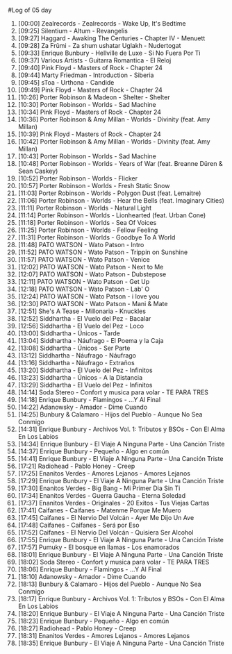 #Log of 05 day

1. [00:00] Zealrecords - Zealrecords - Wake Up, It's Bedtime
1. [09:25] Silentium - Altum - Revangelis
1. [09:27] Haggard - Awaking The Centuries - Chapter IV - Menuett
1. [09:28] Za Frûmi - Za shum ushatar Uglakh - Nudertogat
1. [09:33] Enrique Bunbury - Hellville de Luxe - Si No Fuera Por Ti
1. [09:37] Various Artists - Guitarra Romantica - El Reloj
1. [09:40] Pink Floyd - Masters of Rock - Chapter 24
1. [09:44] Marty Friedman - Introduction - Siberia
1. [09:45] sToa - Urthona - Candide
1. [09:49] Pink Floyd - Masters of Rock - Chapter 24
1. [10:26] Porter Robinson & Madeon - Shelter - Shelter
1. [10:30] Porter Robinson - Worlds - Sad Machine
1. [10:34] Pink Floyd - Masters of Rock - Chapter 24
1. [10:36] Porter Robinson & Amy Millan - Worlds - Divinity (feat. Amy Millan)
1. [10:39] Pink Floyd - Masters of Rock - Chapter 24
1. [10:42] Porter Robinson & Amy Millan - Worlds - Divinity (feat. Amy Millan)
1. [10:43] Porter Robinson - Worlds - Sad Machine
1. [10:48] Porter Robinson - Worlds - Years of War (feat. Breanne Düren & Sean Caskey)
1. [10:52] Porter Robinson - Worlds - Flicker
1. [10:57] Porter Robinson - Worlds - Fresh Static Snow
1. [11:03] Porter Robinson - Worlds - Polygon Dust (feat. Lemaitre)
1. [11:06] Porter Robinson - Worlds - Hear the Bells (feat. Imaginary Cities)
1. [11:11] Porter Robinson - Worlds - Natural Light
1. [11:14] Porter Robinson - Worlds - Lionhearted (feat. Urban Cone)
1. [11:18] Porter Robinson - Worlds - Sea Of Voices
1. [11:25] Porter Robinson - Worlds - Fellow Feeling
1. [11:31] Porter Robinson - Worlds - Goodbye To A World
1. [11:48] PATO WATSON - Wato Patson - Intro
1. [11:52] PATO WATSON - Wato Patson - Trippin on Sunshine
1. [11:57] PATO WATSON - Wato Patson - Venice
1. [12:02] PATO WATSON - Wato Patson - Next to Me
1. [12:07] PATO WATSON - Wato Patson - Dubstepose
1. [12:11] PATO WATSON - Wato Patson - Get Up
1. [12:18] PATO WATSON - Wato Patson - Lab' O
1. [12:24] PATO WATSON - Wato Patson - i love you
1. [12:30] PATO WATSON - Wato Patson - Mani & Mate
1. [12:51] She's A Tease - Millonaria - Knuckles
1. [12:52] Siddhartha - El Vuelo del Pez - Bacalar
1. [12:56] Siddhartha - El Vuelo del Pez - Loco
1. [13:00] Siddhartha - Únicos - Tarde
1. [13:04] Siddhartha - Náufrago - El Poema y la Caja
1. [13:08] Siddhartha - Únicos - Ser Parte
1. [13:12] Siddhartha - Náufrago - Náufrago
1. [13:16] Siddhartha - Náufrago - Extraños
1. [13:20] Siddhartha - El Vuelo del Pez - Infinitos
1. [13:23] Siddhartha - Únicos - A la Distancia
1. [13:29] Siddhartha - El Vuelo del Pez - Infinitos
1. [14:14] Soda Stereo - Confort y musica para volar - TE PARA TRES
1. [14:18] Enrique Bunbury - Flamingos - ...Y Al Final
1. [14:22] Adanowsky - Amador - Dime Cuando
1. [14:25] Bunbury & Calamaro - Hijos del Pueblo - Aunque No Sea Conmigo
1. [14:31] Enrique Bunbury - Archivos Vol. 1: Tributos y BSOs - Con El Alma En Los Labios
1. [14:34] Enrique Bunbury - El Viaje A Ninguna Parte - Una Canción Triste
1. [14:37] Enrique Bunbury - Pequeño - Algo en común
1. [14:41] Enrique Bunbury - El Viaje A Ninguna Parte - Una Canción Triste
1. [17:21] Radiohead - Pablo Honey - Creep
1. [17:25] Enanitos Verdes - Amores Lejanos - Amores Lejanos
1. [17:29] Enrique Bunbury - El Viaje A Ninguna Parte - Una Canción Triste
1. [17:30] Enanitos Verdes - Big Bang - Mi Primer Dia Sin Ti
1. [17:34] Enanitos Verdes - Guerra Gaucha - Eterna Soledad
1. [17:37] Enanitos Verdes - Originales - 20 Exitos - Tus Viejas Cartas
1. [17:41] Caifanes - Caifanes - Matenme Porque Me Muero
1. [17:45] Caifanes - El Nervio Del Volcán - Ayer Me Dijo Un Ave
1. [17:48] Caifanes - Caifanes - Será por Eso
1. [17:52] Caifanes - El Nervio Del Volcán - Quisiera Ser Alcohol
1. [17:55] Enrique Bunbury - El Viaje A Ninguna Parte - Una Canción Triste
1. [17:57] Pumuky - El bosque en llamas - Los enamorados
1. [18:01] Enrique Bunbury - El Viaje A Ninguna Parte - Una Canción Triste
1. [18:02] Soda Stereo - Confort y musica para volar - TE PARA TRES
1. [18:06] Enrique Bunbury - Flamingos - ...Y Al Final
1. [18:10] Adanowsky - Amador - Dime Cuando
1. [18:13] Bunbury & Calamaro - Hijos del Pueblo - Aunque No Sea Conmigo
1. [18:17] Enrique Bunbury - Archivos Vol. 1: Tributos y BSOs - Con El Alma En Los Labios
1. [18:20] Enrique Bunbury - El Viaje A Ninguna Parte - Una Canción Triste
1. [18:23] Enrique Bunbury - Pequeño - Algo en común
1. [18:27] Radiohead - Pablo Honey - Creep
1. [18:31] Enanitos Verdes - Amores Lejanos - Amores Lejanos
1. [18:35] Enrique Bunbury - El Viaje A Ninguna Parte - Una Canción Triste
